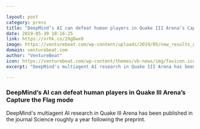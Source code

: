 ```yaml
---

layout: post
category: press
title: "DeepMind’s AI can defeat human players in Quake III Arena’s Capture the Flag mode"
date: 2019-05-30 18:16:25
link: https://vrhk.co/2XgDwx0
image: https://venturebeat.com/wp-content/uploads/2019/05/new_results_gameplay.gif?w=1200&strip=all
domain: venturebeat.com
author: "VentureBeat"
icon: https://venturebeat.com/wp-content/themes/vb-news/img/favicon.ico
excerpt: "DeepMind's multiagent AI research in Quake III Arena has been published in the journal Science roughly a year following the preprint."

---
```


### DeepMind’s AI can defeat human players in Quake III Arena’s Capture the Flag mode

DeepMind's multiagent AI research in Quake III Arena has been published in the journal Science roughly a year following the preprint.